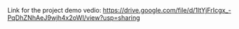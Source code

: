 Link for the project demo vedio:
https://drive.google.com/file/d/1ltYjFrIcgx_-PqDhZNhAeJ9wjh4x2oWI/view?usp=sharing
